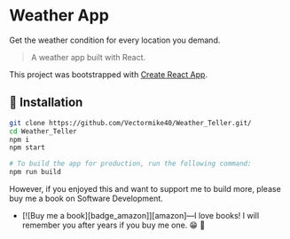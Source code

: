 # Weather App

Get the weather condition for every location you demand.



> A weather app built with React.

This project was bootstrapped with [Create React App](https://github.com/facebook/create-react-app).

## :book: Installation

```sh
git clone https://github.com/Vectormike40/Weather_Teller.git/
cd Weather_Teller
npm i
npm start

# To build the app for production, run the following command:
npm run build
```

However, if you enjoyed this and want to support me to build more, please buy me a book on Software Development.

- [![Buy me a book][badge_amazon]][amazon]—I love books! I will remember you after years if you buy me one. :grin: :book: